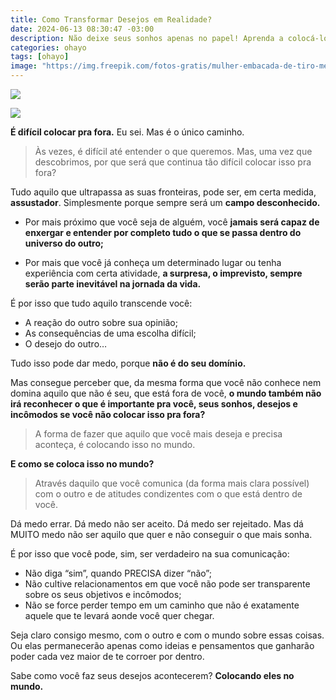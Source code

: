 ```yaml
---
title: Como Transformar Desejos em Realidade?
date: 2024-06-13 08:30:47 -03:00
description: Não deixe seus sonhos apenas no papel! Aprenda a colocá-los em prática, Seja protagonista da sua vida!
categories: ohayo
tags: [ohayo]
image: "https://img.freepik.com/fotos-gratis/mulher-embacada-de-tiro-medio-segurando-poste_23-2149321547.jpg"
---
```


![](https://cdn.jsdelivr.net/gh/geanramos/files/img/rising-tag.png)

![](https://img.freepik.com/fotos-gratis/mulher-embacada-de-tiro-medio-segurando-poste_23-2149321547.jpg)

**É difícil colocar pra fora.**  Eu sei. Mas é o único caminho.

> Às vezes, é difícil até entender o que queremos. Mas, uma vez que descobrimos, por que será que continua tão difícil colocar isso pra fora?

Tudo aquilo que ultrapassa as  suas fronteiras,  pode ser, em certa medida,  **assustador**. Simplesmente porque sempre será um  **campo desconhecido.**


- Por mais próximo que você seja de alguém, você  **jamais será capaz de enxergar e entender por completo tudo o que se passa dentro do universo do outro;**
    
- Por mais que você já conheça um determinado lugar ou tenha experiência com certa atividade,  **a surpresa, o imprevisto, sempre serão parte inevitável na jornada da vida.**
    

É por isso que tudo aquilo transcende você:

- A reação do outro sobre sua opinião;
- As consequências de uma escolha difícil;
- O desejo do outro…

Tudo isso pode dar medo, porque  **não é do seu domínio.**

Mas consegue perceber que, da mesma forma que você não conhece nem domina aquilo que não é seu, que está fora de você,  **o mundo também não irá reconhecer o que é importante pra você, seus sonhos, desejos e incômodos se você não colocar isso pra fora?**

> A forma de fazer que aquilo que você mais deseja e precisa aconteça, é colocando isso no mundo.

**E como se coloca isso no mundo?**

> Através daquilo que você comunica (da forma mais clara possível) com o outro e de atitudes condizentes com o que está dentro de você.

Dá medo errar. Dá medo não ser aceito. Dá medo ser rejeitado. Mas dá MUITO medo não ser aquilo que quer e não conseguir o que mais sonha.

É por isso que você pode, sim, ser verdadeiro na sua comunicação:

- Não diga “sim”, quando PRECISA dizer “não”;
- Não cultive relacionamentos em que você não pode ser transparente sobre os seus objetivos e incômodos;
- Não se force perder tempo em um caminho que não é exatamente aquele que te levará aonde você quer chegar.

Seja claro consigo mesmo, com o outro e com o mundo sobre essas coisas. Ou elas permanecerão apenas como ideias e pensamentos que ganharão poder cada vez maior de te corroer por dentro.

Sabe como você faz seus desejos acontecerem?  **Colocando eles no mundo.**